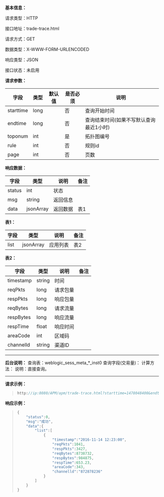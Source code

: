 **基本信息：**

请求类型：HTTP

接口地址：trade-trace.html

请求方式：GET

数据类型：X-WWW-FORM-URLENCODED

响应类型：JSON

接口状态：未启用

**请求参数：**

| **字段** | **类型** | **默认值** | **是否必须** | **说明** |
| --- | --- | --- | --- | --- |
| starttime | long | | 否 | 查询开始时间 |
| endtime | long | | 否 | 查询结束时间\(如果不写默认查询最近1小时\) |
| toponum | int | | 是 | 拓扑图编号 |
| rule | int | | 否 | 规则id |
| page | int | | 否 | 页数 |

**响应数据：**

| **字段** | **类型** | **说明** | **备注** |
| --- | --- | --- | --- |
| status | int | 状态 | |
| msg | string | 返回信息 | |
| data | jsonArray | 返回数据 | 表1 |

**表1：**

| **字段** | **类型** | **说明** | **备注** |
| --- | --- | --- | --- |
| list | jsonArray | 应用列表 | 表2 |

**表2：**

| **字段** | **类型** | **说明** | **备注** |
| --- | --- | --- | --- |
| timestamp | string | 时间 | |
| reqPkts | long | 请求包量 | |
| respPkts | long | 响应包量 | |
| reqBytes | long | 请求流量 | |
| respBytes | long | 响应流量 | |
| respTime | float | 响应时间 | |
| areaCode | int | 区域码 | |
| channelld | string | 渠道ID | |

---

**后台说明：**
查询表：weblogic\_sess\_meta\_*\_inst0
查询字段\(交易量\)：
计算方法：
说明：直接查询。

---

**请求示例：**
> ```js
> http://ip:8080/APM/apm/trade-trace.html?starttime=1478048400&endtime=1478052000&toponum=1&rule=18&page=1
> ```

**响应示例：**

> ```js
> {
>     "status":0,
>     "msg":"成功",
>     "data":{
>         "list":[
>             {
>                 "timestamp":"2016-11-14 12:23:00",
>                 "reqPkts":1041,
>                 "respPkts":3427,
>                 "reqBytes":8738732,
>                 "respBytes":984875,
>                 "respTime":653.23,
>                 "areaCode":343,
>                 "channelld":"872878236"
>             }
>         ]
>     }
> }
> ```